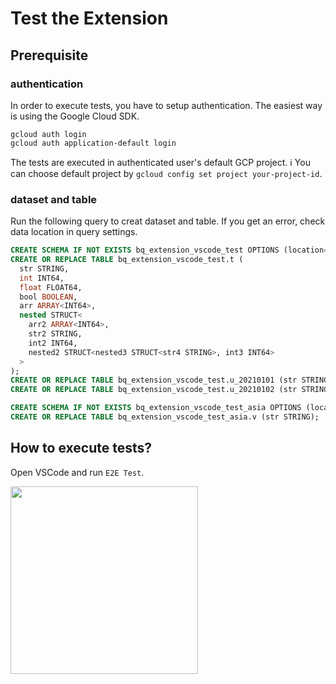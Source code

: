 # Test the Extension
## Prerequisite
### authentication
In order to execute tests, you have to setup authentication.
The easiest way is using the Google Cloud SDK.

```
gcloud auth login
gcloud auth application-default login
```

The tests are executed in authenticated user's default GCP project.
ℹ️ You can choose default project by `gcloud config set project your-project-id`.

### dataset and table
Run the following query to creat dataset and table.
If you get an error, check data location in query settings.

```sql
CREATE SCHEMA IF NOT EXISTS bq_extension_vscode_test OPTIONS (location='US');
CREATE OR REPLACE TABLE bq_extension_vscode_test.t (
  str STRING,
  int INT64,
  float FLOAT64,
  bool BOOLEAN,
  arr ARRAY<INT64>,
  nested STRUCT<
    arr2 ARRAY<INT64>,
    str2 STRING,
    int2 INT64,
    nested2 STRUCT<nested3 STRUCT<str4 STRING>, int3 INT64>
  >
);
CREATE OR REPLACE TABLE bq_extension_vscode_test.u_20210101 (str STRING);
CREATE OR REPLACE TABLE bq_extension_vscode_test.u_20210102 (str STRING);
```

```sql
CREATE SCHEMA IF NOT EXISTS bq_extension_vscode_test_asia OPTIONS (location='asia-northeast1');
CREATE OR REPLACE TABLE bq_extension_vscode_test_asia.v (str STRING);
```

## How to execute tests?
Open VSCode and run `E2E Test`.

<img src="https://user-images.githubusercontent.com/26474260/134948218-8bbe1a88-5adb-4d72-b1bc-560db3fe7af3.png" width=300px>
